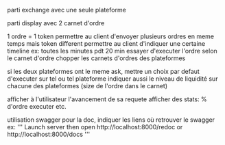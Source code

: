 
parti exchange avec une seule plateforme

parti display avec 2 carnet d'ordre

1 ordre = 1 token
permettre au client d'envoyer plusieurs ordres en meme temps mais token different
permettre au client d'indiquer une certaine timeline ex: toutes les minutes pdt 20 min essayer d'executer l'ordre selon le carnet d'ordre
chopper les carnets d'ordres des plateformes

si les deux plateformes ont le meme ask, mettre un choix par defaut d'executer sur tel ou tel plateforme
indiquer aussi le niveau de liquidité sur chacune des plateformes (size de l'ordre dans le carnet)

afficher à l'utilisateur l'avancement de sa requete
afficher des stats: % d'ordre executer etc.

utilisation swagger pour la doc, indiquer les liens où retrouver le swagger
ex: '''
Launch server then open http://localhost:8000/redoc or http://localhost:8000/docs
'''

